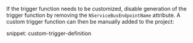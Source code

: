 If the trigger function needs to be customized, disable generation of the trigger function by removing the `NServiceBusEndpointName` attribute. A custom trigger function can then be manually added to the project:

snippet: custom-trigger-definition